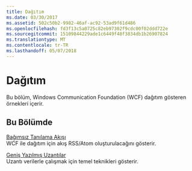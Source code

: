 ```yaml
---
title: Dağıtım
ms.date: 03/30/2017
ms.assetid: 502c50b2-9982-46af-ac92-53ad9f61d486
ms.openlocfilehash: fd3f13c5a0725c82eb97302f9cdc00f02ddd722e
ms.sourcegitcommit: 15109844229ade1c6449f48f3834db1b26907824
ms.translationtype: MT
ms.contentlocale: tr-TR
ms.lasthandoff: 05/07/2018
---
```

# <a name="syndication"></a>Dağıtım
Bu bölüm, Windows Communication Foundation (WCF) dağıtım gösteren örnekleri içerir.  
  
## <a name="in-this-section"></a>Bu Bölümde  
 [Bağımsız Tanılama Akışı](../../../../docs/framework/wcf/samples/stand-alone-diagnostics-feed-sample.md)  
 WCF ile dağıtım için akış RSS/Atom oluşturulacağını gösterir.  
  
 [Geniş Yazılmış Uzantılar](../../../../docs/framework/wcf/samples/loosely-typed-extensions-sample.md)  
 Uzantı verilerle çalışmak için temel teknikleri gösterir.
